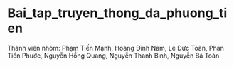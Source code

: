 # Bai_tap_truyen_thong_da_phuong_tien
Thành viên nhóm:
    Phạm Tiến Mạnh,
    Hoàng Đình Nam,
    Lê Đức Toàn,
    Phan Tiến Phước,
    Nguyễn Hồng Quang,
    Nguyễn Thanh Bình,
    Nguyễn Bá Toàn

